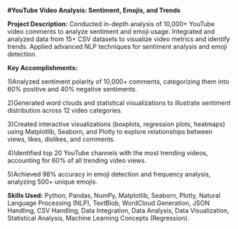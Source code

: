 **#YouTube Video Analysis: Sentiment, Emojis, and Trends**

**Project Description:**
Conducted in-depth analysis of 10,000+ YouTube video comments to analyze sentiment and emoji usage. Integrated and analyzed data from 15+ CSV datasets to visualize video metrics and identify trends. Applied advanced NLP techniques for sentiment analysis and emoji detection.

**Key Accomplishments:**

1)Analyzed sentiment polarity of 10,000+ comments, categorizing them into 60% positive and 40% negative sentiments.

2)Generated word clouds and statistical visualizations to illustrate sentiment distribution across 12 video categories.

3)Created interactive visualizations (boxplots, regression plots, heatmaps) using Matplotlib, Seaborn, and Plotly to explore relationships between views, likes, dislikes, and comments.

4)Identified top 20 YouTube channels with the most trending videos, accounting for 60% of all trending video views.

5)Achieved 98% accuracy in emoji detection and frequency analysis, analyzing 500+ unique emojis.

**Skills Used:**
Python, Pandas, NumPy, Matplotlib, Seaborn, Plotly, Natural Language Processing (NLP), TextBlob, WordCloud Generation, JSON Handling, CSV Handling, Data Integration, Data Analysis, Data Visualization, Statistical Analysis, Machine Learning Concepts (Regression).
